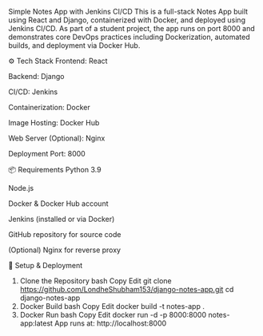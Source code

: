 Simple Notes App with Jenkins CI/CD
This is a full-stack Notes App built using React and Django, containerized with Docker, and deployed using Jenkins CI/CD. As part of a student project, the app runs on port 8000 and demonstrates core DevOps practices including Dockerization, automated builds, and deployment via Docker Hub.

⚙️ Tech Stack
Frontend: React

Backend: Django

CI/CD: Jenkins

Containerization: Docker

Image Hosting: Docker Hub

Web Server (Optional): Nginx

Deployment Port: 8000

📦 Requirements
Python 3.9

Node.js

Docker & Docker Hub account

Jenkins (installed or via Docker)

GitHub repository for source code

(Optional) Nginx for reverse proxy

🚀 Setup & Deployment
1. Clone the Repository
bash
Copy
Edit
git clone https://github.com/LondheShubham153/django-notes-app.git
cd django-notes-app
2. Docker Build
bash
Copy
Edit
docker build -t notes-app .
3. Docker Run
bash
Copy
Edit
docker run -d -p 8000:8000 notes-app:latest
App runs at:
http://localhost:8000
